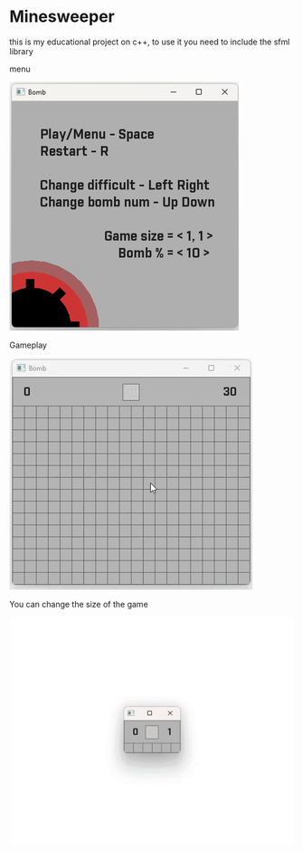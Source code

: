 # Minesweeper
this is my educational project on c++, to use it you need to include the sfml library

menu

![p1](./pic/pic1.png)

Gameplay

![g1](./pic/bomb1.gif)

You can change the size of the game

![g2](./pic/bomb2.gif)
